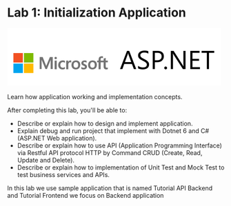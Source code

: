 # Lab 1: Initialization Application

<img src="./src/logo-ms.png">

Learn how application working and implementation concepts.

After completing this lab, you'll be able to:

- Describe or explain how to design and implement application. 
- Explain debug and run project that implement with Dotnet 6 and C# (ASP.NET Web application).
- Describe or explain how to use API (Application Programming Interface) via Restful API protocol HTTP by Command CRUD (Create, Read, Update and Delete).
- Describe or explain how to implementation of Unit Test and Mock Test to test business services and APIs.

In this lab we use sample application that is named Tutorial API Backend and Tutorial Frontend we focus on Backend application 